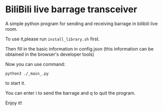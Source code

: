 # BiliBili live barrage transceiver

A simple python program for sending and receiving barrage in bilibili live room.

To use it,please run   `install_library.sh` first.

Then fill in the basic information in config.json (this information can be obtained in the browser's developer tools)

Now you can use command:
```
python3 ./_main_.py
```
to start it.

You can enter i to send the barrage and q to quit the program.

Enjoy it!